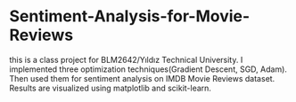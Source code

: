 # Sentiment-Analysis-for-Movie-Reviews
this is a class project for BLM2642/Yıldız Technical University. I implemented three optimization techniques(Gradient Descent, SGD, Adam). Then used them for sentiment analysis on IMDB Movie Reviews dataset. Results are visualized using matplotlib and scikit-learn.
